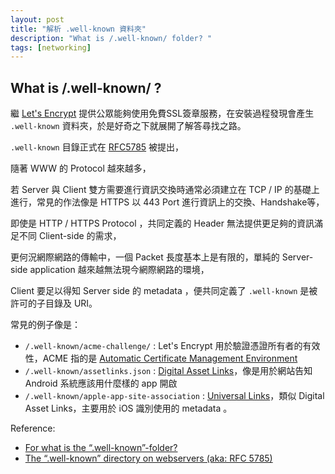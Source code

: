 ```yaml
---
layout: post
title: "解析 .well-known 資料夾"
description: "What is /.well-known/ folder? "
tags: [networking]
---
```


## What is /.well-known/ ?

繼 [Let's Encrypt][1] 提供公眾能夠使用免費SSL簽章服務，在安裝過程發現會產生 `.well-known` 資料夾，於是好奇之下就展開了解答尋找之路。


`.well-known` 目錄正式在 [RFC5785][2] 被提出，

隨著 WWW 的 Protocol 越來越多，

若 Server 與 Client 雙方需要進行資訊交換時通常必須建立在 TCP / IP 的基礎上進行，常見的作法像是 HTTPS 以 443 Port 進行資訊上的交換、Handshake等，

即使是 HTTP / HTTPS Protocol ，共同定義的 Header 無法提供更足夠的資訊滿足不同 Client-side 的需求，

更何況網際網路的傳輸中，一個 Packet 長度基本上是有限的，單純的 Server-side application 越來越無法現今網際網路的環境，

Client 要足以得知 Server side 的 metadata ，便共同定義了 `.well-known` 是被許可的子目錄及 URI。

常見的例子像是：

- `/.well-known/acme-challenge/` : Let's Encrypt 用於驗證憑證所有者的有效性，ACME 指的是 [Automatic Certificate Management Environment][3]
- `/.well-known/assetlinks.json` : [Digital Asset Links][4]，像是用於網站告知 Android 系統應該用什麼樣的 app 開啟
- `/.well-known/apple-app-site-association` : [Universal Links][5]，類似 Digital Asset Links，主要用於 iOS 識別使用的 metadata 。


Reference:

- [For what is the “.well-known”-folder?][6]
- [The “.well-known” directory on webservers (aka: RFC 5785)][7]

[1]: https://letsencrypt.org/
[2]: https://tools.ietf.org/html/rfc5785
[3]: https://github.com/ietf-wg-acme/acme/
[4]: https://developers.google.com/digital-asset-links/v1/getting-started
[5]: https://developer.apple.com/library/content/documentation/General/Conceptual/AppSearch/UniversalLinks.html
[6]: https://serverfault.com/questions/795467/for-what-is-the-well-known-folder
[7]: https://ma.ttias.be/well-known-directory-webservers-aka-rfc-5785/

